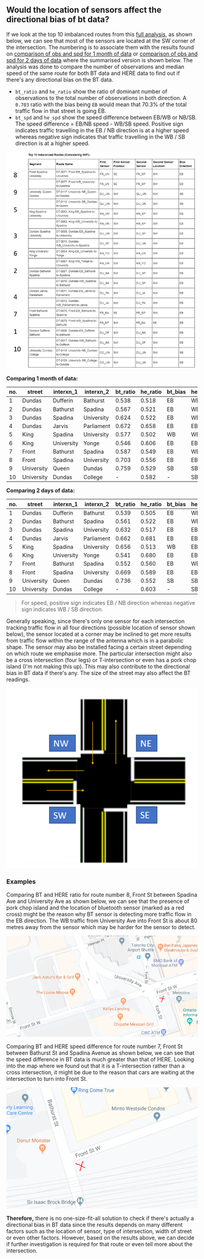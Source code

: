 ## Would the location of sensors affect the directional bias of bt data?
If we look at the top 10 imbalanced routes from this [full analysis](https://github.com/CityofToronto/bdit_king_pilot_dashboard/blob/gh-pages/bluetooth/bt_data_validation.ipynb),
as shown below, we can see that most of the sensors are located at the SW corner of the intersection. 
The numbering is to associate them with the results found on [comparison of obs and spd for 1 month of data](https://github.com/CityofToronto/bdit_data-sources/blob/blip_data_validation/bluetooth/data_validation/comparison_1month_obs_spd.ipynb) or [comparison of obs and spd for 2 days of data](https://github.com/CityofToronto/bdit_data-sources/blob/blip_data_validation/bluetooth/data_validation/comparison_2days_obs_spd.ipynb) where the summarised version is shown below. The analysis was done to compare the number of observations and median speed of the same route for both BT data and HERE data to find out if there's any directional bias on the BT data.
- `bt_ratio` and `he_ratio` show the ratio of dominant number of observations to the total number of observations in both direction. A `0.703` ratio with the bias being `EB` would mean that 70.3% of the total traffic flow in that street is going EB.  
- `bt_spd` and `he_spd` show the speed difference between EB/WB or NB/SB. The speed difference = EB/NB speed - WB/SB speed. Positive sign indicates traffic travelling in the EB / NB direction is at a higher speed whereas negative sign indicates that traffic travelling in the WB / SB direction is at a higher speed. 

![Top 10 imbalanced routes](directional_bias/img/imbalanced_routes_with_numbering.PNG?raw=true)

**Comparing 1 month of data:**

|no.|street|interxn_1|interxn_2|bt_ratio|he_ratio|bt_bias|he_bias|bt_spd|he_spd|bt_bias|he_bias|
|---|---|--------|----------|------|-------|------|-------|-------|--------|-----|---------|
|1|Dundas|Dufferin|Bathurst|0.538|0.518|EB|WB|-0.067|-0.056|WB|WB|
|2|Dundas|Bathurst|Spadina|0.567|0.521|EB|WB|-2.734|0.923|WB|EB|
|3|Dundas|Spadina|University|0.624|0.522|EB|WB|3.509|2.946|EB|EB|
|4|Dundas|Jarvis|Parliament|0.672|0.658|EB|EB|1.674|1.946|EB|EB|
|5|King|Spadina|University|0.577|0.502|WB|WB|0.577|0.380|EB|EB|
|6|King|University|Yonge|0.546|0.606|EB|EB|0.183|1.736|EB|EB|
|7|Front|Bathurst|Spadina|0.587|0.549|EB|WB|-6.419|0.423|WB|EB|
|8|Front|Spadina|University|0.703|0.556|EB|EB|1.283|-0.532|EB|WB|
|9|University|Queen|Dundas|0.759|0.529|SB|SB|5.1125|4.276|NB|NB|
|10|University|Dundas|College|-|0.582|-|SB|-|6.404|-|NB|

**Comparing 2 days of data:**

|no.|street|interxn_1|interxn_2|bt_ratio|he_ratio|bt_bias|he_bias|bt_spd|he_spd|bt_bias|he_bias|
|---|---|--------|----------|------|-------|------|-------|-------|--------|-----|---------|
|1|Dundas|Dufferin|Bathurst|0.539|0.505|EB|WB|-1.015|-1.087|WB|WB|
|2|Dundas|Bathurst|Spadina|0.561|0.522|EB|WB|-3.099|-0.531|WB|WB|
|3|Dundas|Spadina|University|0.632|0.517|EB|EB|0.261|1.588|EB|EB|
|4|Dundas|Jarvis|Parliament|0.662|0.681|EB|EB|2.562|1.595|EB|EB|
|5|King|Spadina|University|0.656|0.513|WB|EB|4.566|0.891|EB|EB|
|6|King|University|Yonge|0.541|0.680|EB|EB|3.854|0.881|EB|EB|
|7|Front|Bathurst|Spadina|0.552|0.560|EB|WB|-6.179|1.598|WB|EB|
|8|Front|Spadina|University|0.669|0.589|EB|EB|1.430|0.444|EB|EB|
|9|University|Queen|Dundas|0.736|0.552|SB|SB|4.892|3.391|NB|NB|
|10|University|Dundas|College|-|0.603|-|SB|-|6.697|-|NB|

> For speed, positive sign indicates EB / NB direction whereas negative sign indicates WB / SB direction.

Generally speaking, since there's only one sensor for each intersection tracking traffic flow in all four directions (possible location of sensor shown below), the sensor located at a corner may be inclined to get more results from traffic flow within the range of the antenna which is in a parabolic shape. The sensor may also be installed facing a certain street depending on which route we emphasise more. The particular intersection might also be a cross intersection (four legs) or T-intersection or even has a pork chop island (I'm not making this up). This may also contribute to the directional bias in BT data if there's any. The size of the street may also affect the BT readings.

![sensor location](directional_bias/img/sensor_location.PNG)

### Examples

Comparing BT and HERE ratio for route number 8, Front St between Spadina Ave and University Ave as shown below, we can see that the presence of pork chop island and the location of bluetooth sensor (marked as a red cross) might be the reason why BT sensor is detecting more traffic flow in the EB direction. The WB traffic from University Ave into Front St is about 80 metres away from the sensor which may be harder for the sensor to detect. 

![route 8](directional_bias/img/route_8.PNG)

Comparing BT and HERE speed difference for route number 7, Front St between Bathurst St and Spadina Avenue as shown below, we can see that the speed difference in BT data is much greater than that of HERE. Looking into the map where we found out that it is a T-intersection rather than a cross intersection, it might be due to the reason that cars are waiting at the intersection to turn into Front St. 

![route 7](directional_bias/img/route_7.PNG)

**Therefore,** there is no one-size-fit-all solution to check if there's actually a directional bias in BT data since the results depends on many different factors such as the location of sensor, type of intersection, width of street or even other factors. However, based on the results above, we can decide if further investigation is required for that route or even tell more about the intersection.

